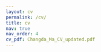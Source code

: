 ```yaml
---
layout: cv
permalink: /cv/
title: cv
nav: true
nav_order: 4
cv_pdf: Changda_Ma_CV_updated.pdf
---
```

